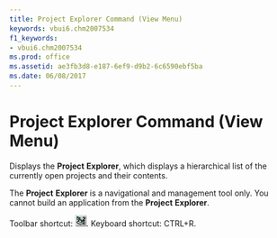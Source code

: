 ```yaml
---
title: Project Explorer Command (View Menu)
keywords: vbui6.chm2007534
f1_keywords:
- vbui6.chm2007534
ms.prod: office
ms.assetid: ae3fb3d8-e187-6ef9-d9b2-6c6590ebf5ba
ms.date: 06/08/2017
---
```



# Project Explorer Command (View Menu)

Displays the  **Project** **Explorer**, which displays a hierarchical list of the currently open projects and their contents.

The  **Project** **Explorer** is a navigational and management tool only. You cannot build an application from the **Project** **Explorer**.

Toolbar shortcut: 
![Toolbar button](../../../images/tbr_pexp_ZA01201722.gif). Keyboard shortcut: CTRL+R.


